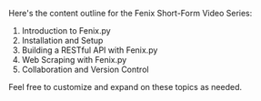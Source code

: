 Here's the content outline for the Fenix Short-Form Video Series:

1. Introduction to Fenix.py
2. Installation and Setup
3. Building a RESTful API with Fenix.py
4. Web Scraping with Fenix.py
5. Collaboration and Version Control

Feel free to customize and expand on these topics as needed.
